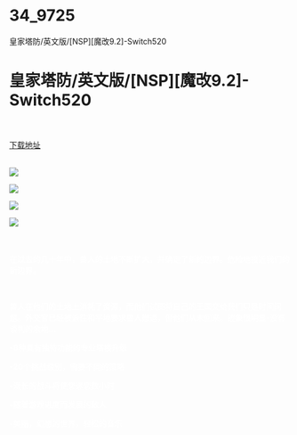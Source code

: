 # 34_9725
皇家塔防/英文版/[NSP][魔改9.2]-Switch520
# 皇家塔防/英文版/[NSP][魔改9.2]-Switch520
 <br/></br>
[下载地址](https://www.switch520.cc/article/9725 "下载地址")
<br/></br>

<p><span style="color: #ffffff;"><strong><img src="https://www.switch520.cc/muke_img/upload_art_editor_20210217-1_9f180539f0a9f30a59690ffb2dd1c0eb.jpg"></strong></span></p>
<p><span style="color: #ffffff;"><strong><img src="https://www.switch520.cc/muke_img/upload_art_editor_20210217-1_2885a06cd05e4e3b7459ffc121f0bd4f.jpg"></strong></span></p>
<p><span style="color: #ffffff;"><strong><img src="https://www.switch520.cc/muke_img/upload_art_editor_20210217-1_874905e911631966513bd9f9db0cf788.jpg"></strong></span></p>
<p><span style="color: #ffffff;"><strong><img src="https://www.switch520.cc/muke_img/upload_art_editor_20210217-1_23016e229b30f0956bab8fdd94f411ac.jpg">&nbsp;</strong></span></p>
<p>&nbsp;</p>
<p><span style="color: #ffffff;"><strong> 在过去的几十年中，兽人的土地不断扩大，并确定了新的边界。危险地接近我们的新边界。</strong></span></p>
<p>&nbsp;</p>
<div class="bullet-list drawer">
<p><span style="color: #ffffff;"><strong>兽人在他们的土地上消耗了资源，而他们试图将自己的王国交给我们只是时间问题。外交官已经被派往和平地要求兽人撤退，但他们从未回来。迹象很明显-没有谈判的余地…</strong></span></p>
<p><span style="color: #ffffff;"><strong>•8种具有独特功能的专业塔楼升级</strong></span></p>
<p><span style="color: #ffffff;"><strong>•20个挑战级别，需要不同的策略</strong></span></p>
<p><span style="color: #ffffff;"><strong>•漫长的战斗将使您迷恋数小时</strong></span></p>
<p><span style="color: #ffffff;"><strong>•随着游戏进度而发展的敌人</strong></span></p>
<p><span style="color: #ffffff;"><strong>•美丽，幻想的世界，轻松的音乐</strong></span></p>
</div>

